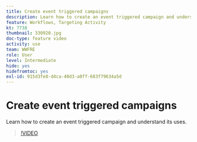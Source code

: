 ```yaml
---
title: Create event triggered campaigns
description: Learn how to create an event triggered campaign and understand its uses.
feature: Workflows, Targeting Activity
kt: 7738
thumbnail: 330920.jpg
doc-type: feature video
activity: use
team: WWFRE
role: User
level: Intermediate
hide: yes
hidefromtoc: yes
exl-id: 915d3fe8-d4ca-40d3-a0ff-683f79634a5d
---
```

# Create event triggered campaigns

Learn how to create an event triggered campaign and understand its uses.

>[!VIDEO](https://video.tv.adobe.com/v/330920?quality=12)

